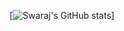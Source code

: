 [![Swaraj's GitHub stats](https://github-readme-stats.vercel.app/api?username=swaraj9&show_icons=true)]
